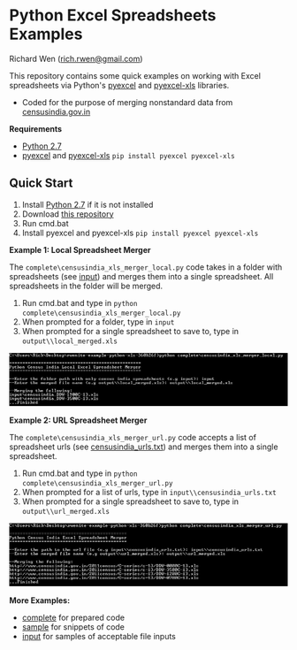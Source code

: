 # Python Excel Spreadsheets Examples
  
  
Richard Wen (rich.rwen@gmail.com)  
  
This repository contains some quick examples on working with Excel spreadsheets via Python's [pyexcel](https://pypi.python.org/pypi/pyexcel) and [pyexcel-xls](https://pypi.python.org/pypi/pyexcel-xls) libraries.
* Coded for the purpose of merging nonstandard data from [censusindia.gov.in](http://censusindia.gov.in/)
  
**Requirements**  
* [Python 2.7](https://www.python.org/downloads/)  
* [pyexcel](https://pypi.python.org/pypi/pyexcel) and [pyexcel-xls](https://pypi.python.org/pypi/pyexcel-xls) `pip install pyexcel pyexcel-xls`    
  
## Quick Start
  
1. Install [Python 2.7](https://www.python.org/downloads/) if it is not installed  
2. Download [this repository](https://github.com/rrwen/py-examples/archive/xls.zip)  
3. Run cmd.bat    
4. Install pyexcel and pyexcel-xls `pip install pyexcel pyexcel-xls`  
  
**Example 1: Local Spreadsheet Merger**  
  
The `complete\censusindia_xls_merger_local.py` code takes in a folder with spreadsheets (see [input](https://github.com/rrwen/py-examples/tree/xls/input)) and merges them into a single spreadsheet. All spreadsheets in the folder will be merged.  
  
1. Run cmd.bat and type in `python complete\censusindia_xls_merger_local.py`  
2. When prompted for a folder, type in `input`  
3. When prompted for a single spreadsheet to save to, type in `output\\local_merged.xls` 
<img src="https://raw.githubusercontent.com/rrwen/py-examples/xls/img/censusindia_xls_merger_local.JPG" width="700;"/>  
  
**Example 2: URL Spreadsheet Merger**  
  
The `complete\censusindia_xls_merger_url.py` code accepts a list of spreadsheet urls (see [censusindia_urls.txt](https://github.com/rrwen/py-examples/blob/xls/input/censusindia_urls.txt)) and merges them into a single spreadsheet.
  
1. Run cmd.bat and type in `python complete\censusindia_xls_merger_url.py`  
2. When prompted for a list of urls, type in `input\\censusindia_urls.txt`
3. When prompted for a single spreadsheet to save to, type in `output\\url_merged.xls` 
<img src="https://raw.githubusercontent.com/rrwen/py-examples/xls/img/censusindia_xls_merger_url.JPG" width="700;"/>  
  
**More Examples:**
* [complete](https://github.com/rrwen/py-examples/tree/xls/complete) for prepared code  
* [sample](https://github.com/rrwen/py-examples/tree/xls/sample) for snippets of code  
* [input](https://github.com/rrwen/py-examples/tree/xls/input) for samples of acceptable file inputs  
  
